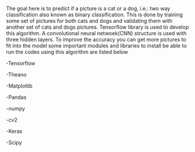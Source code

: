 The goal here is to predict if a picture is a cat or a dog, i.e.: two way classification also known as binary classification. This is done by training some set of pictures for both cats and dogs and validating them with another set of cats and dogs pictures. Tensorflow library is used to develop this algorithm. A convolutional neural netwoek(CNN) structure is used with three hidden layers. To improve the accuracy you can get more pictures to fit into the model some important modules and libraries to install be able to run the codes using this algorithm are listed below

-Tensorflow

-Theano

-Matplotlib

-Pandas

-numpy

-cv2

-Keras

-Scipy
